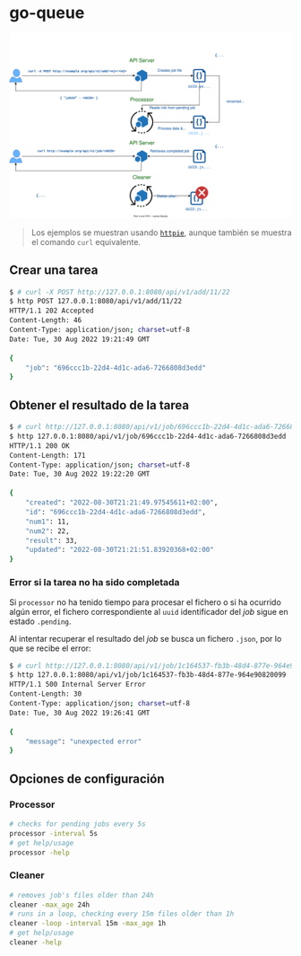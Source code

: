# go-queue

![Diagrama](go-queue.svg)

> Los ejemplos se muestran usando [`httpie`](https://httpie.io/cli), aunque también se muestra el comando `curl` equivalente.

## Crear una tarea

```bash
$ # curl -X POST http://127.0.0.1:8080/api/v1/add/11/22
$ http POST 127.0.0.1:8080/api/v1/add/11/22
HTTP/1.1 202 Accepted
Content-Length: 46
Content-Type: application/json; charset=utf-8
Date: Tue, 30 Aug 2022 19:21:49 GMT

{
    "job": "696ccc1b-22d4-4d1c-ada6-7266808d3edd"
}
```

## Obtener el resultado de la tarea

```bash
$ # curl http://127.0.0.1:8080/api/v1/job/696ccc1b-22d4-4d1c-ada6-7266808d3edd
$ http 127.0.0.1:8080/api/v1/job/696ccc1b-22d4-4d1c-ada6-7266808d3edd
HTTP/1.1 200 OK
Content-Length: 171
Content-Type: application/json; charset=utf-8
Date: Tue, 30 Aug 2022 19:22:20 GMT

{
    "created": "2022-08-30T21:21:49.97545611+02:00",
    "id": "696ccc1b-22d4-4d1c-ada6-7266808d3edd",
    "num1": 11,
    "num2": 22,
    "result": 33,
    "updated": "2022-08-30T21:21:51.83920368+02:00"
}
```

### Error si la tarea no ha sido completada

Si `processor` no ha tenido tiempo para procesar el fichero o si ha ocurrido algún error, el fichero correspondiente al `uuid` identificador del *job* sigue en estado `.pending`.

Al intentar recuperar el resultado del *job* se busca un fichero `.json`, por lo que se recibe el error:

```bash
$ # curl http://127.0.0.1:8080/api/v1/job/1c164537-fb3b-48d4-877e-964e90820099 
$ http 127.0.0.1:8080/api/v1/job/1c164537-fb3b-48d4-877e-964e90820099
HTTP/1.1 500 Internal Server Error
Content-Length: 30
Content-Type: application/json; charset=utf-8
Date: Tue, 30 Aug 2022 19:26:41 GMT

{
    "message": "unexpected error"
}
```

## Opciones de configuración

### Processor

```bash
# checks for pending jobs every 5s
processor -interval 5s
# get help/usage
processor -help
```

### Cleaner

```bash
# removes job's files older than 24h
cleaner -max_age 24h
# runs in a loop, checking every 15m files older than 1h
cleaner -loop -interval 15m -max_age 1h
# get help/usage
cleaner -help
```
